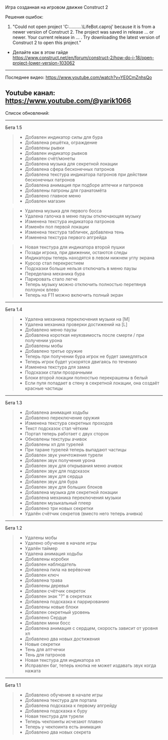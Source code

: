 Игра  созданная на  игровом  движке  Construct 2

Решения ошибок:

1) "Could not open project 'C:\..........\LifeBot.caproj' because it is from a newer version of Construct 2. The project was saved in release ... or newer. Your current release in ... . Try downloading the latest version of Construct 2 to open this project."
- Делайте как в этом гайде 
https://www.construct.net/en/forum/construct-2/how-do-i-18/open-project-lower-version-103062
------------------------------------------------------
Последнее видео: https://www.youtube.com/watch?v=YE0CmZnhsQo

Youtube канал: https://www.youtube.com/@yarik1066
------------------------------------------------------
Список обновлений:

------------------------------------------------------

Бета 1.5

> - Добавлен индикатор силы для бура
> - Добавлена решётка, ограждение
> - Добавлены рывки
> - Добавлен индикатор рывков
> - Добавлен счёт/монеты
> - Добавлена музыка для секретной локации
> - Добавлена сфера бесконечных патронов
> - Добавлена текстура индикатора патронов при действии бесконечных патронов
> - Добавлена анимация при подборе аптечки и патронов
> - Добавлены патроны для гранатомёта
> - Добавлено главное меню
> - Добавлен магазин

> - Удалена музыка для первого босса
> - Удалена галочка в меню паузы отключающяя музыку
> - Изменена текстура индикатора патронов
> - Изменён пол первой локации
> - Изменена текстура табличек, добавлена тень
> - Изменена текстура первого апгрейда

> - Новая текстура для индикатора второй пушки
> - Позади игрока, при движении, остаются следы
> - Индикаторы теперь находятся в левом нижнем углу экрана
> - Курсор стал перекрестием
> - Подсказки больше нельзя отключать в меню паузы
> - Переделана механика бура
> - Парировать стало легче
> - Теперь музыку можно отключить полностью перетянув ползунок влево
> - Теперь на F11 можно включить полный экран
------------------------------------------------------

Бета 1.4

> - Удалена механика переключения музыки на [M]
> - Удалена механика проверки достижений на [L]
> - Добавлено меню паузы
> - Добавлена короткая неуязвимость после смерти / при получении урона
> - Добавлены мобы
> - Добавлено третье оружие
> - Теперь при получении бура игрок не будет замедляться
> - Теперь игрок будет ускорятся двигаясь по течению
> - Изменена текстура для замка
> - Подсказки стали прозрачными
> - Блоки второй локации полностью перекрашены в белый
> - Если пуля попадает в стену в секретной локации, она создаёт красные частицы

------------------------------------------------------

Бета 1.3

> - Добавлена анимация ходьбы
> - Добавлено переключение оружия
> - Изменена текстура секретных проходов
> - Текст подсказок стал чётким
> - Портал теперь работает с двух сторон
> - Обновлены текстуры ачивок
> - Добавлены хп для турелей
> - При таране турелей теперь выпадают частицы
> - Добавлен звук уничтожения турели
> - Добавлен звук получения урона
> - Добавлен звук для открывания меню ачивок
> - Добавлен звук для подсказок
> - Добавлен звук для сердца
> - Добавлен звук для бура
> - Добавлен звук для больших блоков
> - Добавлена музыка для секретной локации
> - Добавлена механика переключения музыки
> - Добавлен музыкальный плеер
> - Добавлено три новых секретки
> - Удалён счётчик секретов (вместо него теперь ачивка)

------------------------------------------------------

Бета 1.2

> - Удалены мобы
> - Удалено обучение в начале игры
> - Удалён таймер
> - Удалена анимация ходьбы
> - Добавлены коробки
> - Добавлен наблюдатель
> - Добавлена пила на верёвочке
> - Добавлен ключ
> - Добавлена трава
> - Добавлены деревья
> - Добавлен счётчик секреток
> - Добавлен знак "?" в секретках
> - Добавлена подсказка к паррированию
> - Добавлены новые блоки
> - Добавлен секретный уровень
> - Добавлено Сердце
> - Добавлен мини босс
> - Добавлена анимация с сердцем, скорость зависит от уровня хп
> - Добавлено два новых достижения
> - Новые секретки
> - Тень для аптчечки
> - Тень для патронов
> - Новая текстура для индикатора хп
> - Исправлен баг, теперь кнопка не может издавать звук когда нажата

------------------------------------------------------

Бета 1.1

> - Добавлено обучение в начале игры
> - Добавлена текстура для портала
> - Добавлена подсказка к первому апгрейду
> - Добавлена подсказка к буру
> - Новая текстура для турели
> - Теперь чекпоинты исчезают плавно
> - Теперь у чекпоинта есть анимация
> - Добавлено два новых секрета
